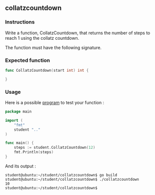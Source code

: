 ## collatzcountdown

### Instructions

Write a function, CollatzCountdown, that returns the number of steps to reach 1 using the collatz countdown.

The function must have the following signature.

### Expected function

```go
func CollatzCountdown(start int) int {

}
```

### Usage

Here is a possible [program](TODO-LINK) to test your function :

```go
package main

import (
	"fmt"
	student ".."
)

func main() {
	steps := student.CollatzCountdown(12)
	fmt.Println(steps)
}
```

And its output :

```console
student@ubuntu:~/student/collatzcountdown$ go build
student@ubuntu:~/student/collatzcountdown$ ./collatzcountdown
10
student@ubuntu:~/student/collatzcountdown$
```
